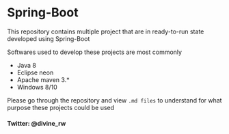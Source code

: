 # Spring-Boot

This repository contains multiple project that are in ready-to-run state developed using Spring-Boot

Softwares used to develop these projects are most commonly
- Java 8
- Eclipse neon
- Apache maven 3.*
- Windows 8/10

Please go through the repository and view ```.md files``` to understand for what purpose 
these projects could be used

#### Twitter: @divine_rw
